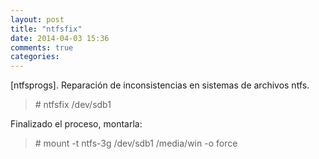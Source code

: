```yaml
---
layout: post
title: "ntfsfix"
date: 2014-04-03 15:36
comments: true
categories: 
---
```

[ntfsprogs]. Reparación de inconsistencias en sistemas de archivos ntfs.

>\# ntfsfix /dev/sdb1

Finalizado el proceso, montarla:

>\# mount -t ntfs-3g /dev/sdb1 /media/win -o force

